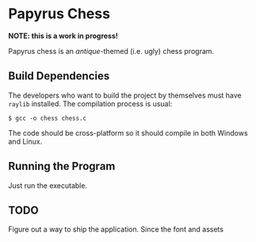 # Papyrus Chess

**NOTE: this is a work in progress!**

Papyrus chess is an *antique*-themed (i.e. ugly) chess program.

## Build Dependencies

The developers who want to build the project by themselves must have `raylib` installed. The compilation process is usual:

```console
$ gcc -o chess chess.c
```

The code should be cross-platform so it should compile in both Windows and Linux.

## Running the Program

Just run the executable.

## TODO

Figure out a way to ship the application. Since the font and assets